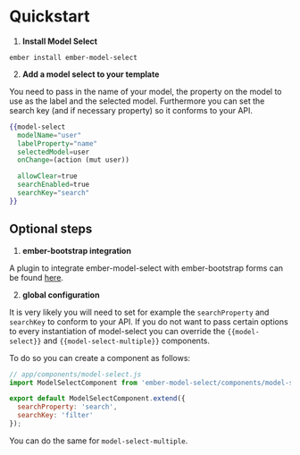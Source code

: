 # Quickstart

1. **Install Model Select**

```
ember install ember-model-select
```

2. **Add a model select to your template**

You need to pass in the name of your model, the property on the model to use as the label and the selected model. Furthermore you can set the search key (and if necessary property) so it conforms to your API.

```handlebars
{{model-select
  modelName="user"
  labelProperty="name"
  selectedModel=user
  onChange=(action (mut user))

  allowClear=true
  searchEnabled=true
  searchKey="search"
}}
```

## Optional steps

1. **ember-bootstrap integration**

A plugin to integrate ember-model-select with ember-bootstrap forms can be found [here](https://github.com/nickschot/ember-bootstrap-model-select).

2. **global configuration**

It is very likely you will need to set for example the `searchProperty` and `searchKey` to conform to your API. If you do not want to pass certain options to every instantiation of model-select you can override the `{{model-select}}` and `{{model-select-multiple}}` components.

To do so you can create a component as follows:

```javascript
// app/components/model-select.js
import ModelSelectComponent from 'ember-model-select/components/model-select';

export default ModelSelectComponent.extend({
  searchProperty: 'search',
  searchKey: 'filter'
});
```

You can do the same for `model-select-multiple`.
